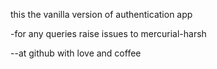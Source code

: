 this the vanilla version of authentication app

-for any queries raise issues to mercurial-harsh

--at github with love and coffee
